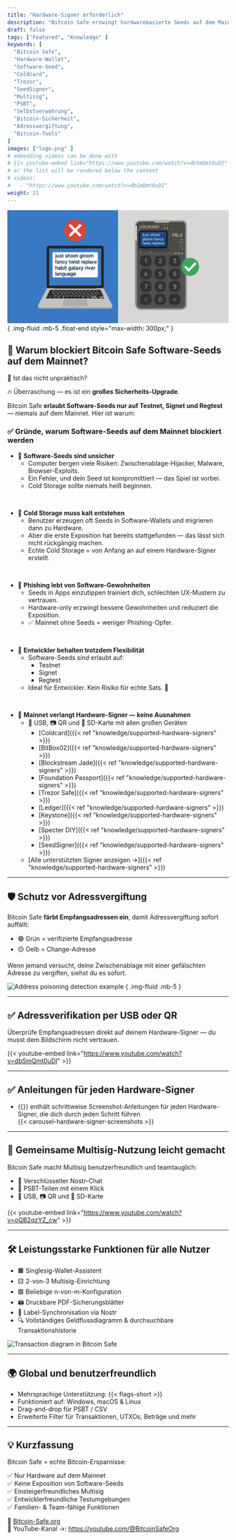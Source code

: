 ```yaml
---
title: "Hardware-Signer erforderlich"
description: "Bitcoin Safe erzwingt hardwarebasierte Seeds auf dem Mainnet, um die Sicherheit zu maximieren und die Risiken softwarebasierter Schlüsselverwaltung zu vermeiden. Daher ist das wichtig."
draft: false
tags: ["Featured", "Knowledge" ]
keywords: [
  "Bitcoin Safe",
  "Hardware-Wallet",
  "Software-Seed",
  "Coldcard",
  "Trezor",
  "SeedSigner",
  "Multisig",
  "PSBT",
  "Selbstverwahrung",
  "Bitcoin-Sicherheit",
  "Adressvergiftung",
  "Bitcoin-Tools"
]
images: ["logo.png" ]
# embedding videos can be done with 
# {{< youtube-embed link="https://www.youtube.com/watch?v=dbSmQmt0uDI" >}}
# or the list will be rendered below the content
# videos:
#   - "https://www.youtube.com/watch?v=dbSmQmt0uDI"
weight: 21
---
```



![](logo.png)
{ .img-fluid .mb-5 .float-end style="max-width: 300px;" }

## 🚫 Warum blockiert Bitcoin Safe Software-Seeds auf dem Mainnet?

🤔 Ist das nicht unpraktisch?

🔥 Überraschung — es ist ein **großes Sicherheits-Upgrade**.

Bitcoin Safe **erlaubt Software-Seeds nur auf Testnet, Signet und Regtest** — niemals auf dem Mainnet. Hier ist warum:

### ✅ Gründe, warum Software-Seeds auf dem Mainnet blockiert werden

- 🧠 **Software-Seeds sind unsicher**
  - Computer bergen viele Risiken: Zwischenablage-Hijacker, Malware, Browser-Exploits.
  - Ein Fehler, und dein Seed ist kompromittiert — das Spiel ist vorbei.
  - Cold Storage sollte niemals heiß beginnen.

</br>

- 🧊 **Cold Storage muss kalt entstehen**
  - Benutzer erzeugen oft Seeds in Software-Wallets und migrieren dann zu Hardware.
  - Aber die erste Exposition hat bereits stattgefunden — das lässt sich nicht rückgängig machen.
  - Echte Cold Storage = von Anfang an auf einem Hardware-Signer erstellt.

</br>

- 🎣 **Phishing lebt von Software-Gewohnheiten**
  - Seeds in Apps einzutippen trainiert dich, schlechten UX-Mustern zu vertrauen.
  - Hardware-only erzwingt bessere Gewohnheiten und reduziert die Exposition.
  - ✅ Mainnet ohne Seeds = weniger Phishing-Opfer.

</br>

- 🧪 **Entwickler behalten trotzdem Flexibilität**
  - Software-Seeds *sind* erlaubt auf:
    - Testnet
    - Signet
    - Regtest
  - Ideal für Entwickler. Kein Risiko für echte Sats. 🧡



</br>


- 🔐 **Mainnet verlangt Hardware-Signer — keine Ausnahmen**
  - 🔌 USB, 📷 QR und 💾 SD-Karte mit allen großen Geräten
    - [Coldcard]({{< ref "knowledge/supported-hardware-signers" >}})
    - [BitBox02]({{< ref "knowledge/supported-hardware-signers" >}})
    - [Blockstream Jade]({{< ref "knowledge/supported-hardware-signers" >}})
    - [Foundation Passport]({{< ref "knowledge/supported-hardware-signers" >}})
    - [Trezor Safe]({{< ref "knowledge/supported-hardware-signers" >}})
    - [Ledger]({{< ref "knowledge/supported-hardware-signers" >}})
    - [Keystone]({{< ref "knowledge/supported-hardware-signers" >}})
    - [Specter DIY]({{< ref "knowledge/supported-hardware-signers" >}})
    - [SeedSigner]({{< ref "knowledge/supported-hardware-signers" >}})
  - [Alle unterstützten Signer anzeigen →]({{< ref "knowledge/supported-hardware-signers" >}})


---

## 🛡️ Schutz vor Adressvergiftung

Bitcoin Safe **färbt Empfangsadressen ein**, damit Adressvergiftung sofort auffällt:

- 🟢 Grün = verifizierte Empfangsadresse  
- 🟡 Gelb = Change-Adresse  

Wenn jemand versucht, deine Zwischenablage mit einer gefälschten Adresse zu vergiften, siehst du es sofort.

![Address poisoning detection example](https://i.postimg.cc/Pr4QwkgZ/431986530-187e3dbc-05f5-4386-8f80-f15eb2170fb1.png)
{ .img-fluid .mb-5 }

---

## ✅ Adressverifikation per USB oder QR

Überprüfe Empfangsadressen direkt auf deinem Hardware-Signer — du musst dem Bildschirm nicht vertrauen.

{{< youtube-embed link="https://www.youtube.com/watch?v=dbSmQmt0uDI" >}}

---



## ✅ Anleitungen für jeden Hardware-Signer
 
- {{<text-name-with-logo>}} enthält schrittweise Screenshot-Anleitungen für jeden Hardware-Signer, die dich durch jeden Schritt führen 
    <div style="max-width: 500px;  width: 100%;">
        {{< carousel-hardware-signer-screenshots >}}
    </div>

   
---



## 🤝 Gemeinsame Multisig-Nutzung leicht gemacht

Bitcoin Safe macht Multisig benutzerfreundlich und teamtauglich:

- 🔐 Verschlüsselter Nostr-Chat  
- 🔁 PSBT-Teilen mit einem Klick  
- 🔌 USB, 📷 QR und 💾 SD-Karte

{{< youtube-embed link="https://www.youtube.com/watch?v=oQB2qzYZ_cw" >}}

---

## 🛠️ Leistungsstarke Funktionen für alle Nutzer

- 🟧 Singlesig-Wallet-Assistent  
- 🟨 2-von-3 Multisig-Einrichtung  
- 🟩 Beliebige n-von-m-Konfiguration  
- 🖨️ Druckbare PDF-Sicherungsblätter  
- 🔁 Label-Synchronisation via Nostr  
- 🔍 Vollständiges Geldflussdiagramm & durchsuchbare Transaktionshistorie

![Transaction diagram in Bitcoin Safe](/images/bitcoin-safe-diagram-overview.png)

---

## 🌍 Global und benutzerfreundlich

- Mehrsprachige Unterstützung: {{< flags-short >}}
- Funktioniert auf: Windows, macOS & Linux  
- Drag-and-drop für PSBT / CSV  
- Erweiterte Filter für Transaktionen, UTXOs, Beträge und mehr

---

## 💡 Kurzfassung

Bitcoin Safe = echte Bitcoin-Ersparnisse:

✅ Nur Hardware auf dem Mainnet  
✅ Keine Exposition von Software-Seeds  
✅ Einsteigerfreundliches Multisig  
✅ Entwicklerfreundliche Testumgebungen  
✅ Familien- & Team-fähige Funktionen  

🔗 [Bitcoin-Safe.org](https://Bitcoin-Safe.org)  
🎥 YouTube-Kanal →: https://youtube.com/@BitcoinSafeOrg
